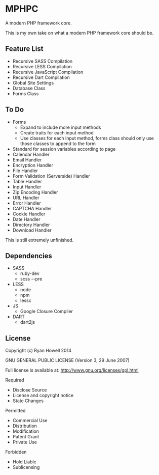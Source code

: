 MPHPC
=====

A modern PHP framework core.

This is my own take on what a modern PHP framework core should be.

Feature List
------------

-   Recursive SASS Compilation
-   Recursive LESS Compilation
-   Recursive JavaScript Compilation
-   Recursive Dart Compilation
-   Global Site Settings
-   Database Class
-   Forms Class

To Do
-----
-   Forms
	-	Expand to include more input methods
	-	Create traits for each input method
	-	Use classes for each input method, forms class should only use those classes to append to the form
-   Standard for session variables according to page
-   Calendar Handler
-   Email Handler
-   Encryption Handler
-   File Handler
-   Form Validation (Serverside) Handler
-   Table Handler
-   Input Handler
-   Zip Encoding Handler
-   URL Handler
-   Error Handler
-   CAPTCHA Handler
-   Cookie Handler
-   Date Handler
-   Directory Handler
-   Download Handler

This is still extremely unfinished.

Dependencies
------------
-	SASS
	- ruby-dev
	- scss --pre
-	LESS
	- node
	- npm
	- lessc
-	JS
	- Google Closure Compiler
-	DART
	- dart2js
	
License
----------
Copyright (c) Ryan Howell 2014

GNU GENERAL PUBLIC LICENSE (Version 3, 29 June 2007)

Full license is available at: http://www.gnu.org/licenses/gpl.html

Required
- Disclose Source 
- License and copyright notice 
- State Changes

Permitted
- Commercial Use 
- Distribution 
- Modification 
- Patent Grant 
- Private Use 

Forbidden
- Hold Liable 
- Sublicensing
